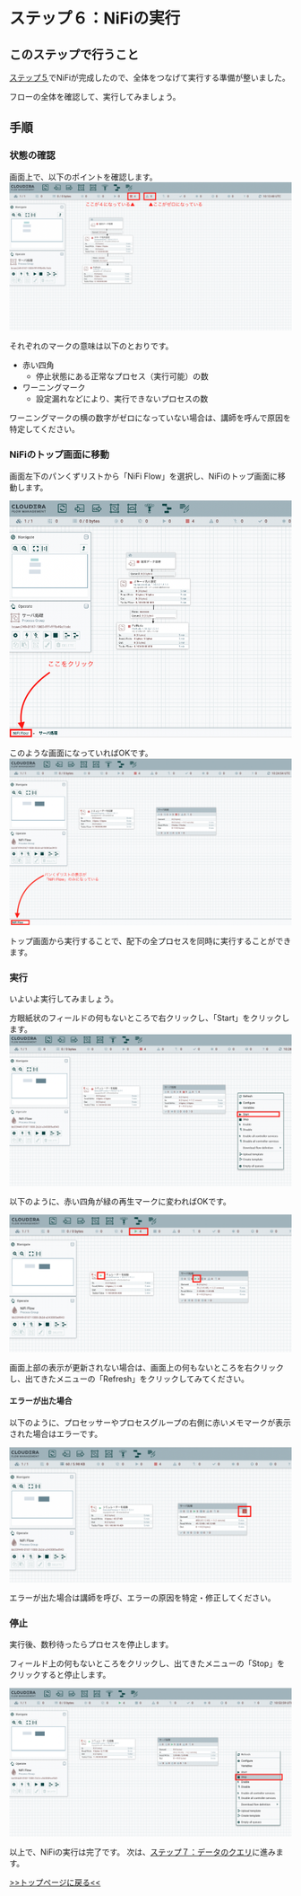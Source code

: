 # ステップ６：NiFiの実行

## このステップで行うこと

[ステップ５](lab05_NiFi2.md)でNiFiが完成したので、全体をつなげて実行する準備が整いました。

フローの全体を確認して、実行してみましょう。

## 手順

### 状態の確認

画面上で、以下のポイントを確認します。
![confirm.png](screenshots_lab06%2Fconfirm.png)

それぞれのマークの意味は以下のとおりです。

- 赤い四角
  - 停止状態にある正常なプロセス（実行可能）の数
- ワーニングマーク
  - 設定漏れなどにより、実行できないプロセスの数

ワーニングマークの横の数字がゼロになっていない場合は、講師を呼んで原因を特定してください。

### NiFiのトップ画面に移動

画面左下のパンくずリストから「NiFi Flow」を選択し、NiFiのトップ画面に移動します。

![click_NiFi_Flow.png](screenshots_lab06%2Fclick_NiFi_Flow.png)

このような画面になっていればOKです。
![NiFi_top.png](screenshots_lab06%2FNiFi_top.png)

トップ画面から実行することで、配下の全プロセスを同時に実行することができます。

### 実行

いよいよ実行してみましょう。

方眼紙状のフィールドの何もないところで右クリックし、「Start」をクリックします。
![right_click.png](screenshots_lab06%2Fright_click.png)

以下のように、赤い四角が緑の再生マークに変わればOKです。

![running.png](screenshots_lab06%2Frunning.png)

画面上部の表示が更新されない場合は、画面上の何もないところを右クリックし、出てきたメニューの「Refresh」をクリックしてみてください。

#### エラーが出た場合

以下のように、プロセッサーやプロセスグループの右側に赤いメモマークが表示された場合はエラーです。

![error.png](screenshots_lab06%2Ferror.png)

エラーが出た場合は講師を呼び、エラーの原因を特定・修正してください。

### 停止

実行後、数秒待ったらプロセスを停止します。

フィールド上の何もないところをクリックし、出てきたメニューの「Stop」をクリックすると停止します。

![stop.png](screenshots_lab07%2Fstop.png)

以上で、NiFiの実行は完了です。
次は、[ステップ７：データのクエリ](lab07_query_DB.md)に進みます。


[>>トップページに戻る<<](lab00_top.md)